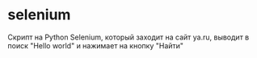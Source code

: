 # selenium
Cкрипт на Python Selenium, который заходит на сайт ya.ru, выводит в поиск "Hello world"  и нажимает на кнопку "Найти"
